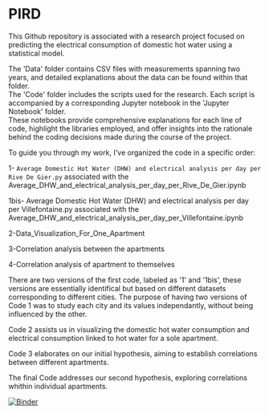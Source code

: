 # PIRD
This Github repository is associated with a research project focused on predicting the electrical consumption of domestic hot water using a statistical model.  

The 'Data' folder contains CSV files with measurements spanning two years, and detailed explanations about the data can be found within that folder.  
The 'Code' folder includes the scripts used for the research. Each script is accompanied by a corresponding Jupyter notebook in the 'Jupyter Notebook' folder.  
These notebooks provide comprehensive explanations for each line of code, highlight the libraries employed, and offer insights into the rationale behind the coding decisions made during the course of the project.

To guide you through my work, I've organized the code in a specific order: 

1- `Average Domestic Hot Water (DHW) and electrical analysis per day per Rive De Gier.py` associated with the Average_DHW_and_electrical_analysis_per_day_per_Rive_De_Gier.ipynb

1bis- Average Domestic Hot Water (DHW) and electrical analysis per day per Villefontaine.py associated with the Average_DHW_and_electrical_analysis_per_day_per_Villefontaine.ipynb

2-Data_Visualization_For_One_Apartment

3-Correlation analysis between the apartments

4-Correlation analysis of apartment to themselves

There are two versions of the first code, labeled as '1' and '1bis', these versions are essentially identifical but based on different datasets corresponding to different cities. The purpose of having two versions of Code 1 was to study each city and its values independantly, without being influenced by the other.

Code 2 assists us in visualizing the domestic hot water consumption and electrical consumption linked to hot water for a sole apartment.

Code 3 elaborates on our initial hypothesis, aiming to establish correlations between different apartments.

The final Code addresses our second hypothesis, exploring correlations whithin individual apartments.




[![Binder](https://mybinder.org/badge_logo.svg)](https://mybinder.org/v2/gh/Joana-Giraud-Bit/PIRD/HEAD)
